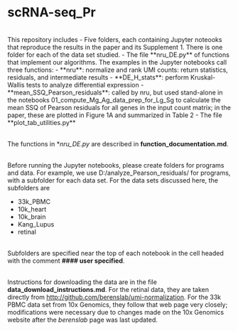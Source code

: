 # scRNA-seq_Pr
<br>
This repository includes 
-	Five folders, each containing  Jupyter noteooks that reproduce the results in the paper and its Supplement 1.   There is one folder for each of the data set studied.
-	The file **nru_DE.py** of functions that implement our algorithms.  The examples in the Jupyter notebooks call three functions:
	- **nru**: normalize and rank UMI counts: return statistics, residuals, and intermediate results 
	- **DE_H_stats**: perform Kruskal-Wallis tests to analyze differential expression
	- **mean_SSQ_Pearson_residuals**: called by nru, but used stand-alone in the notebooks 01_compute_Mg_Ag_data_prep_for_Lg_Sg   to calculate the mean SSQ of Pearson residuals for all genes in the input count matrix; in the paper, these are plotted in Figure 1A and summarized in Table 2
-	The file **plot_tab_utilities.py** 
<br><br>
	
The functions in **nru_DE.py*  are described in **function_documentation.md**.
<br><br>

Before running the Jupyter notebooks, please create folders for programs and data.  For example, we use  D:/analyze_Pearson_residuals/ for programs, with a subfolder for each data set.
For the data sets discussed here, the subfolders are  
-	33k_PBMC
-	10k_heart
-	10k_brain
-	Kang_Lupus
-	retinal
<br><br>

Subfolders are specified near the top of each notebook in the cell headed with the comment **#### user specified**. 
<br><br>

Instructions for downloading the data are in the file **data_download_instructions.md**.  For the  retinal data, they are taken directly from http://github.com/berenslab/umi-normalization.  For the 33k PBMC data set from 10x Genomics, they follow that web page very closely; modifications were necessary due to changes made on the 10x Genomics website after the *berenslab* page was last updated.
